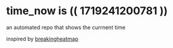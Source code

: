 # time_now is (( 1719241200781 ))

an automated repo that shows the currnent time

inspired by [breakingheatmap](https://github.com/breakingheatmap/breakingheatmap)